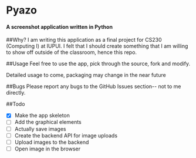 # Pyazo
#### A screenshot application written in Python

##Why?
I am writing this application as a final project for CS230 (Computing I) at IUPUI. I felt that I should
create something that I am willing to show off outside of the classroom, hence this repo.

##Usage
Feel free to use the app, pick through the source, fork and modify.

Detailed usage to come, packaging may change in the near future

##Bugs
Please report any bugs to the GitHub Issues section-- not to me directly.

##Todo

- [x] Make the app skeleton
- [ ] Add the graphical elements
- [ ] Actually save images
- [ ] Create the backend API for image uploads
- [ ] Upload images to the backend
- [ ] Open image in the browser
